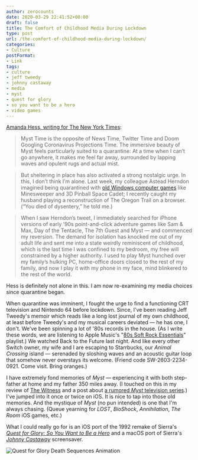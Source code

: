 ```yaml
---
author: zerocounts
date: 2020-03-29 22:41:52+00:00
draft: false
title: The Comfort of Childhood Media During Lockdown
type: post
url: /the-comfort-of-childhood-media-during-lockdown/
categories:
- Culture
postFormat:
- Link
tags:
- culture
- jeff tweedy
- johnny castaway
- media
- myst
- quest for glory
- so you want to be a hero
- video games
---
```


[Amanda Hess, writing for The New York Times](https://www.nytimes.com/2020/03/24/arts/coronavirus-myst-nostalgia.html):

> Myst Time is the opposite of News Time, Twitter Time and Doom Googling Coronavirus Projections Time. The immersive beauty of Myst feels particularly suited to a quarantine: At a time when I can’t go anywhere, it makes me feel far away, surrounded by lapping waves and opulent rugs and actual mist.

> But sheltering in place has also activated a strong nostalgic urge. In this, I don’t think I’m alone. Last week, my colleague Astead Herndon imagined being quarantined with [old Windows computer games](https://twitter.com/AsteadWesley/status/1240038704036687877) like Minesweeper and 3D Pinball Space Cadet; I recently caught my husband playing a reconstruction of The Oregon Trail on a browser. (“You died of dysentery,” he told me.)

> When I saw Herndon’s tweet, I immediately searched for iPhone versions of early ’90s point-and-click adventure games like Sam & Max, Day of the Tentacle, The 7th Guest and Myst — and commenced my reversion. The demand for isolation has knocked me out of my adult life and sent me into a state weirdly reminiscent of childhood, which is the last time I was confined to my bedroom, my free will constrained by a higher authority. I used to play Myst hunched over my family’s hulking PC, home-office doors closed to the rest of my family, and now I play it with my phone in my face, mind blinkered to the rest of the world.

Hess is definitely not alone in this. I am now re-examining my media choices since quarantine began.

When quarantine was imminent, I fought the urge to find a functioning CRT television and Nintendo 64 before lockdown. Since, I've been reading Jeff Tweedy's memoir which reads like a long lost journal of my own childhood, at least before Tweedy's and my musical careers deviated — he has one, I don't. We've been spinning a lot of '80s records in the house. (As I write these words, we are listening to Apple Music's "[80s Soft Rock Essentials](https://music.apple.com/us/playlist/80s-soft-rock-essentials/pl.25c27415dc3e46ed800b254cd653cb67)" playlist.) We watched Back to the Future last night. And like every other Switch owner, my wife and I are escaping to Starrbucks, our _Animal Crossing_ island — serenaded by sloshing waves and an acoustic guitar loop that somehow never overstays its welcome. (Friend code SW-2603-2234-0921. Come visit. Bring oranges.)

I have extremely fond memories of _Myst_ — experiencing it with both step-father at home and my father 350 miles away. (I touched on this in my review of [The Witness](/2016/03/11/the-witness-a-cheaters-review/) and a post about [a rumored _Myst_ television series](/2014/10/08/myst-tv-drama-and-companion-video-game/).) I've jumped into it once or twice on iOS. It is nice to tap into those old memories. And the mystique of _Myst_ (no pun intended) is one that I'm always chasing. (Queue yearning for _LOST_, _BioShock_, _Annihilation_, _The Room_ iOS games, etc.)

What I could really go for is an iOS port of the 1992 remake of Sierra's [_Quest for Glory: So You Want to Be a Hero_](https://en.wikipedia.org/wiki/Quest_for_Glory:_So_You_Want_to_Be_a_Hero) and a macOS port of Sierra's [_Johnny Castaway_](https://en.wikipedia.org/wiki/Johnny_Castaway) screensaver.

![Quest for Glory Death Sequences Animation](/quest-for-glory-deaths.gif)